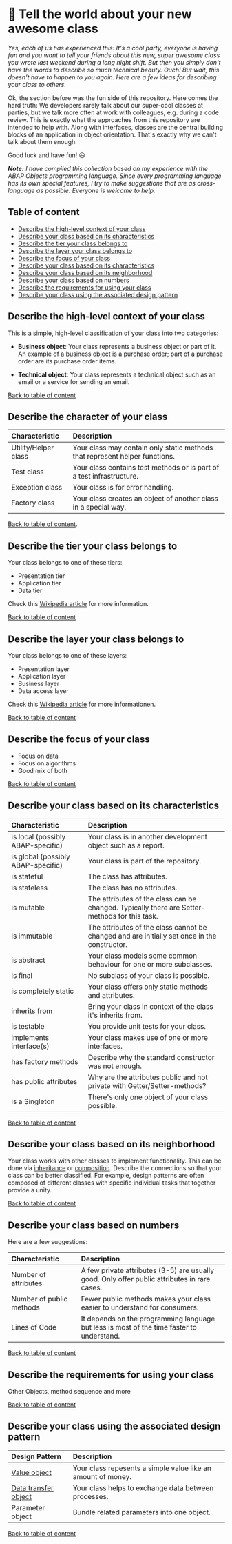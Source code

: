 # 📣 Tell the world about your new awesome class

*Yes, each of us has experienced this: It's a cool party, everyone is having fun and you want to tell your friends about this new, super awesome class you wrote last weekend during a long night shift. But then you simply don't have the words to describe so much technical beauty. Ouch! But wait, this doesn't have to happen to you again. Here are a few ideas for describing your class to others.*

Ok, the section before was the fun side of this repository. Here comes the hard truth: We developers rarely talk about our super-cool classes at parties, but we talk more often at work with colleagues, e.g. during a code review. This is exactly what the approaches from this repository are intended to help with. Along with interfaces, classes are the central building blocks of an application in object orientation. That's exactly why we can't talk about them enough.

Good luck and have fun! 😃

***Note:** I have compiled this collection based on my experience with the ABAP Objects programming language. Since every programming language has its own special features, I try to make suggestions that are as cross-language as possible. Everyone is welcome to help.*

## Table of content

* [Describe the high-level context of your class](#describe-the-high-level-context-of-your-class)
* [Describe your class based on its characteristics](#describe-your-class-based-on-its-characteristics)
* [Describe the tier your class belongs to](#describe-the-tier-your-class-belongs-to)
* [Describe the layer your class belongs to](#describe-the-layer-your-class-belongs-to)
* [Describe the focus of your class](#describe-the-focus-of-your-class)
* [Describe your class based on its characteristics](#describe-your-class-based-on-its-characteristics)
* [Describe your class based on its neighborhood](#describe-your-class-based-on-its-neighborhood)
* [Describe your class based on numbers](#describe-your-class-based-on-numbers)
* [Describe the requirements for using your class](#describe-the-requirements-for-using-your-class)
* [Describe your class using the associated design pattern](#describe-your-class-using-the-associated-design-pattern)

## Describe the high-level context of your class

This is a simple, high-level classification of your class into two categories:

* **Business object**: Your class represents a business object or part of it. An example of a business object is a purchase order; part of a purchase order are its purchase order items. 

* **Technical object**: Your class represents a technical object such as an email or a service for sending an email.

[Back to table of content](#table-of-content)

## Describe the character of your class

| Characteristic | Description |
| :--- | :--- |
| Utility/Helper class | Your class may contain only static methods that represent helper functions. |
| Test class | Your class contains test methods or is part of a test infrastructure. |
| Exception class | Your class is for error handling. |
| Factory class | Your class creates an object of another class in a special way. |

[Back to table of content](#table-of-content).

## Describe the tier your class belongs to

Your class belongs to one of these tiers:

* Presentation tier
* Application tier
* Data tier

Check this [Wikipedia article](https://en.wikipedia.org/wiki/Multitier_architecture#Three-tier_architecture) for more information.

[Back to table of content](#table-of-content)

## Describe the layer your class belongs to

Your class belongs to one of these layers:

* Presentation layer 
* Application layer 
* Business layer 
* Data access layer

Check this [Wikipedia article](https://en.wikipedia.org/wiki/Multitier_architecture#Layers) for more informationen.

[Back to table of content](#table-of-content)

## Describe the focus of your class

* Focus on data
* Focus on algorithms
* Good mix of both

[Back to table of content](#table-of-content)

## Describe your class based on its characteristics

| Characteristic | Description |
| :--- | :--- |
| is local (possibly ABAP-specific) | Your class is in another development object such as a report. | 
| is global (possibly ABAP-specific) | Your class is part of the repository. |
| is stateful | The class has attributes. |
| is stateless | The class has no attributes. |
| is mutable | The attributes of the class can be changed. Typically there are Setter-methods for this task. |
| is immutable | The attributes of the class cannot be changed and are initially set once in the constructor. |
| is abstract | Your class models some common behaviour for one or more subclasses. |
| is final | No subclass of your class is possible. |
| is completely static | Your class offers only static methods and attributes. |
| inherits from | Bring your class in context of the class it's inherits from. |
| is testable | You provide unit tests for your class. |
| implements interface(s) | Your class makes use of one or more interfaces. | 
| has factory methods | Describe why the standard constructor was not enough. |
| has public attributes | Why are the attributes public and not private with Getter/Setter-methods? |
| is a Singleton | There's only one object of your class possible. |

[Back to table of content](#table-of-content)

## Describe your class based on its neighborhood

Your class works with other classes to implement functionality. This can be done via [inheritance](https://en.wikipedia.org/wiki/Inheritance_(object-oriented_programming)) or [composition](https://en.wikipedia.org/wiki/Object_composition). Describe the connections so that your class can be better classified. For example, design patterns are often composed of different classes with specific individual tasks that together provide a unity. 

[Back to table of content](#table-of-content)

## Describe your class based on numbers

Here are a few suggestions:

| Characteristic | Description |
| :--- | :--- |
| Number of attributes | A few private attributes (3-5) are usually good. Only offer public attributes in rare cases. |
| Number of public methods | Fewer public methods makes your class easier to understand for consumers. |
| Lines of Code | It depends on the programming language but less is most of the time faster to understand. |

[Back to table of content](#table-of-content)

## Describe the requirements for using your class

Other Objects, method sequence and more

[Back to table of content](#table-of-content)

## Describe your class using the associated design pattern

| Design Pattern | Description |
| :--- | :--- |
| [Value object](https://en.wikipedia.org/wiki/Value_object) | Your class repesents a simple value like an amount of money. |
| [Data transfer object](https://en.wikipedia.org/wiki/Data_transfer_object) | Your class helps to exchange data between processes. |
| Parameter object | Bundle related parameters into one object. |

[Back to table of content](#table-of-content)
